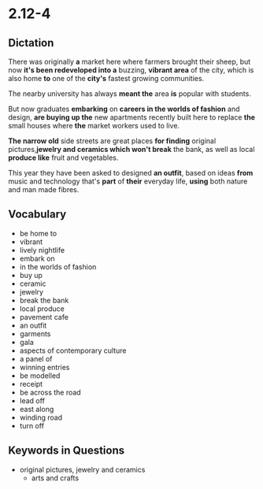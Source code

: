 # 2.12-4

## Dictation

There was originally **a** market here where farmers brought their sheep, but now **it's been redeveloped into a** buzzing, **vibrant area** of the city, which is also home **to** one of the **city's** fastest growing communities.

The nearby university has always **meant the** area **is** popular with students.

But now graduates **embarking** on **careers in the worlds of fashion** and design, **are buying up the** new apartments recently built here to replace **the** small houses where **the** market workers used to live.

**The narrow old** side streets are great places **for finding** original pictures,**jewelry and ceramics which won't break** the bank, as well as local **produce like** fruit and vegetables.

This year they have been asked to designed **an outfit**, based on ideas **from** music and technology that's **part** of **their** everyday life, **using** both nature and man made fibres.

## Vocabulary

- be home to
- vibrant
- lively nightlife
- embark on
- in the worlds of fashion
- buy up
- ceramic
- jewelry
- break the bank
- local produce
- pavement cafe
- an outfit
- garments
- gala
- aspects of contemporary culture
- a panel of
- winning entries
- be modelled
- receipt
- be across the road
- lead off
- east along
- winding road
- turn off

## Keywords in Questions

- original pictures, jewelry and ceramics
    - arts and crafts